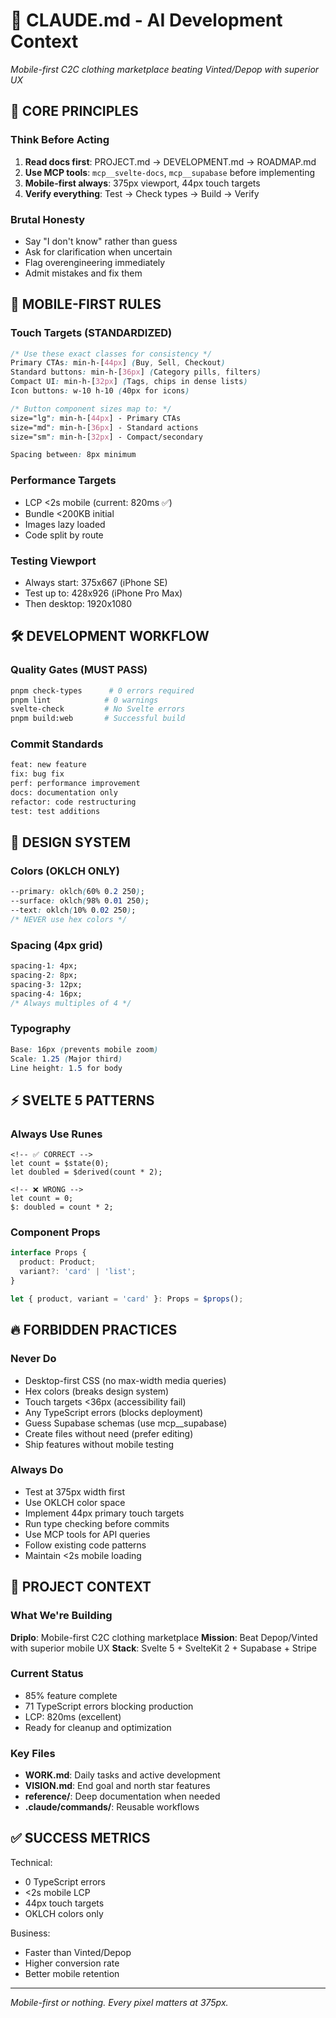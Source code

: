 # 🤖 CLAUDE.md - AI Development Context

*Mobile-first C2C clothing marketplace beating Vinted/Depop with superior UX*

## 🎯 **CORE PRINCIPLES**

### Think Before Acting
1. **Read docs first**: PROJECT.md → DEVELOPMENT.md → ROADMAP.md
2. **Use MCP tools**: `mcp__svelte-docs`, `mcp__supabase` before implementing
3. **Mobile-first always**: 375px viewport, 44px touch targets
4. **Verify everything**: Test → Check types → Build → Verify

### Brutal Honesty
- Say "I don't know" rather than guess
- Ask for clarification when uncertain
- Flag overengineering immediately
- Admit mistakes and fix them

## 📱 **MOBILE-FIRST RULES**

### Touch Targets (STANDARDIZED)
```css
/* Use these exact classes for consistency */
Primary CTAs: min-h-[44px] (Buy, Sell, Checkout)
Standard buttons: min-h-[36px] (Category pills, filters)  
Compact UI: min-h-[32px] (Tags, chips in dense lists)
Icon buttons: w-10 h-10 (40px for icons)

/* Button component sizes map to: */
size="lg": min-h-[44px] - Primary CTAs
size="md": min-h-[36px] - Standard actions  
size="sm": min-h-[32px] - Compact/secondary

Spacing between: 8px minimum
```

### Performance Targets
- LCP <2s mobile (current: 820ms ✅)
- Bundle <200KB initial
- Images lazy loaded
- Code split by route

### Testing Viewport
- Always start: 375x667 (iPhone SE)
- Test up to: 428x926 (iPhone Pro Max)
- Then desktop: 1920x1080

## 🛠 **DEVELOPMENT WORKFLOW**

### Quality Gates (MUST PASS)
```bash
pnpm check-types      # 0 errors required
pnpm lint            # 0 warnings
svelte-check         # No Svelte errors
pnpm build:web       # Successful build
```

### Commit Standards
```bash
feat: new feature
fix: bug fix
perf: performance improvement
docs: documentation only
refactor: code restructuring
test: test additions
```

## 🎨 **DESIGN SYSTEM**

### Colors (OKLCH ONLY)
```css
--primary: oklch(60% 0.2 250);
--surface: oklch(98% 0.01 250);
--text: oklch(10% 0.02 250);
/* NEVER use hex colors */
```

### Spacing (4px grid)
```css
spacing-1: 4px;
spacing-2: 8px;
spacing-3: 12px;
spacing-4: 16px;
/* Always multiples of 4 */
```

### Typography
```css
Base: 16px (prevents mobile zoom)
Scale: 1.25 (Major third)
Line height: 1.5 for body
```

## ⚡ **SVELTE 5 PATTERNS**

### Always Use Runes
```svelte
<!-- ✅ CORRECT -->
let count = $state(0);
let doubled = $derived(count * 2);

<!-- ❌ WRONG -->
let count = 0;
$: doubled = count * 2;
```

### Component Props
```typescript
interface Props {
  product: Product;
  variant?: 'card' | 'list';
}

let { product, variant = 'card' }: Props = $props();
```

## 🔥 **FORBIDDEN PRACTICES**

### Never Do
- Desktop-first CSS (no max-width media queries)
- Hex colors (breaks design system)
- Touch targets <36px (accessibility fail)
- Any TypeScript errors (blocks deployment)
- Guess Supabase schemas (use mcp__supabase)
- Create files without need (prefer editing)
- Ship features without mobile testing

### Always Do
- Test at 375px width first
- Use OKLCH color space
- Implement 44px primary touch targets
- Run type checking before commits
- Use MCP tools for API queries
- Follow existing code patterns
- Maintain <2s mobile loading

## 🚀 **PROJECT CONTEXT**

### What We're Building
**Driplo**: Mobile-first C2C clothing marketplace
**Mission**: Beat Depop/Vinted with superior mobile UX
**Stack**: Svelte 5 + SvelteKit 2 + Supabase + Stripe

### Current Status
- 85% feature complete
- 71 TypeScript errors blocking production
- LCP: 820ms (excellent)
- Ready for cleanup and optimization

### Key Files
- **WORK.md**: Daily tasks and active development
- **VISION.md**: End goal and north star features
- **reference/**: Deep documentation when needed
- **.claude/commands/**: Reusable workflows

## ✅ **SUCCESS METRICS**

Technical:
- 0 TypeScript errors
- <2s mobile LCP
- 44px touch targets
- OKLCH colors only

Business:
- Faster than Vinted/Depop
- Higher conversion rate
- Better mobile retention

---

*Mobile-first or nothing. Every pixel matters at 375px.*